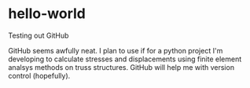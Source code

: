 # hello-world
Testing out GitHub

GitHub seems awfully neat.  I plan to use if for a python project I'm developing to calculate stresses and displacements using finite element analsys methods on truss structures.  GitHub will help me with version control (hopefully).
